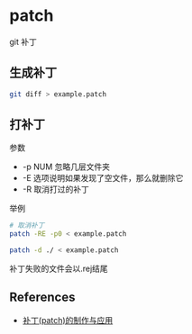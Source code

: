 # patch

git 补丁

## 生成补丁

```bash
git diff > example.patch
```

## 打补丁

参数
* -p NUM  忽略几层文件夹
* -E 选项说明如果发现了空文件，那么就删除它
* -R 取消打过的补丁

举例

```bash
# 取消补丁
patch -RE -p0 < example.patch
```


```bash
patch -d ./ < example.patch
```

补丁失败的文件会以.rej结尾

## References

* [补丁(patch)的制作与应用](http://linux-wiki.cn/wiki/zh-hans/%E8%A1%A5%E4%B8%81(patch)%E7%9A%84%E5%88%B6%E4%BD%9C%E4%B8%8E%E5%BA%94%E7%94%A8)
